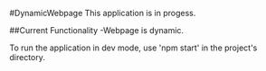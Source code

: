 #DynamicWebpage
This application is in progess.

##Current Functionality
-Webpage is dynamic.


To run the application in dev mode, use 'npm start' in the project's directory.
